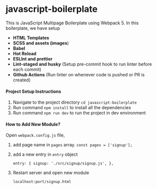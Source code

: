 # javascript-boilerplate
This is JavaScript Multipage Boilerplate using Webpack 5. In this boilerplate,
we have setup
- **HTML Templates**
- **SCSS and assets (images**)
- **Babel**
- **Hot Reload**
- **ESLInt and prettier**
- **Lint-staged and husky** (Setup pre-commit hook to run linter before each commit)
- **Github Actions** (Run linter on whenever code is pushed or PR is created)

#### Project Setup Instructions
1. Navigate to the project directory
   `cd javascript-boilerplate`
2. Run command `npm install` to install all the dependencies
3. Run command `npm run dev` to run the project in dev environment

#### How to Add New Module?
Open `webpack.config.js` file,
1. add page name in `pages` array.
   `const pages = ['signup'];`
2. add a new entry in `entry` object

   `entry: {
     signup: './src/signup/signup.js',
   },`

3. Restart server and open new module

   `localhost:port/signup.html`
